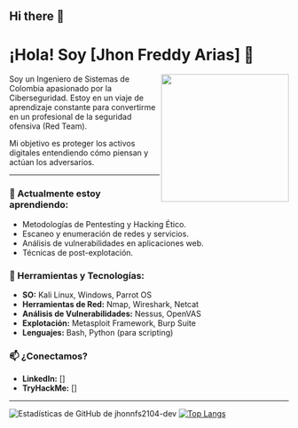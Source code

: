 ## Hi there 👋

# ¡Hola! Soy [Jhon Freddy Arias] 👋

<img align="right" src="https://media.giphy.com/media/M9gbBd9nbDrOTu1Mqx/giphy.gif" width="230">

Soy un Ingeniero de Sistemas de Colombia apasionado por la Ciberseguridad. Estoy en un viaje de aprendizaje constante para convertirme en un profesional de la seguridad ofensiva (Red Team).

Mi objetivo es proteger los activos digitales entendiendo cómo piensan y actúan los adversarios.

---

### 🌱 Actualmente estoy aprendiendo:
- Metodologías de Pentesting y Hacking Ético.
- Escaneo y enumeración de redes y servicios.
- Análisis de vulnerabilidades en aplicaciones web.
- Técnicas de post-explotación.

### 🔧 Herramientas y Tecnologías:
- **SO:** Kali Linux, Windows, Parrot OS
- **Herramientas de Red:** Nmap, Wireshark, Netcat
- **Análisis de Vulnerabilidades:** Nessus, OpenVAS
- **Explotación:** Metasploit Framework, Burp Suite
- **Lenguajes:** Bash, Python (para scripting)

### 📫 ¿Conectamos?
- **LinkedIn:** []
- **TryHackMe:** []

---

![Estadísticas de GitHub de jhonnfs2104-dev](https://github-readme-stats.vercel.app/api?username=jhonnfs2104-dev&show_icons=true&theme=radical)
[![Top Langs](https://github-readme-stats.vercel.app/api/top-langs/?username=jhonnfs2104-dev&layout=compact&theme=radical)](https://github.com/anuraghazra/github-readme-stats)
